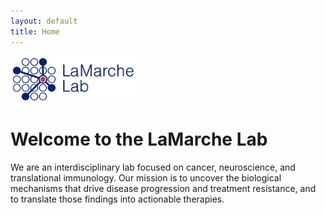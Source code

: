 ```yaml
---
layout: default
title: Home
---
```


<img src="/assets/images/Screenshot 2025-07-27 at 11.48.23.png" alt="Lab Logo" style="width:200px;"/>

# Welcome to the LaMarche Lab

We are an interdisciplinary lab focused on cancer, neuroscience, and translational immunology. Our mission is to uncover the biological mechanisms that drive disease progression and treatment resistance, and to translate those findings into actionable therapies.
